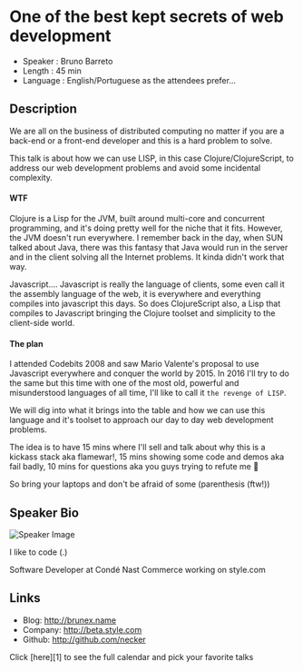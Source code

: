 One of the best kept secrets of web development
========================

*  Speaker : Bruno Barreto
*  Length : 45 min
*  Language : English/Portuguese as the attendees prefer...


Description
-----------

We are all on the business of distributed computing no matter if you are a back-end or a front-end developer and this is a hard problem to solve.

This talk is about how we can use LISP, in this case Clojure/ClojureScript, to address our web development problems and avoid some incidental complexity.

#### WTF

Clojure is a Lisp for the JVM, built around multi-core and concurrent programming, and it's doing pretty well for the niche that it fits. However, the JVM doesn't run everywhere. I remember back in the day, when SUN talked about Java, there was this fantasy that Java would run in the server and in the client solving all the Internet problems. It kinda didn't work that way.

Javascript.... Javascript is really the language of clients, some even call it the assembly language of the web, it is everywhere and everything compiles into javascript this days. So does ClojureScript also, a Lisp that compiles to Javascript bringing the Clojure toolset and simplicity to the client-side world.

#### The plan

I attended Codebits 2008 and saw Mario Valente's proposal to use Javascript everywhere and conquer the world by 2015. In 2016 I'll try to do the same but this time with one of the most old, powerful and misunderstood languages of all time, I'll like to call it `the revenge of LISP`.

We will dig into what it brings into the table and how we can use this language and it's toolset to approach our day to day web development problems.

The idea is to have 15 mins where I'll sell and talk about why this is a kickass stack aka flamewar!, 15 mins showing some code and demos aka fail badly, 10 mins for questions aka you guys trying to refute me :slightly_smiling_face:

So bring your laptops and don't be afraid of some (parenthesis (ftw!))

Speaker Bio
-----------

![Speaker Image](https://avatars2.githubusercontent.com/u/208790?v=3&s=400)

I like to code (.)

Software Developer at Condé Nast Commerce working on style.com

Links
-----
* Blog: http://brunex.name
* Company: http://beta.style.com
* Github: http://github.com/necker

Click [here][1] to see the full calendar and pick your favorite talks
